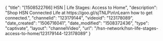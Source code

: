 {
    "title": "[1508522766] HSN | Life Stages: Access to Home",
    "description": "Shop HSN Connected Life at https:\/\/goo.gl\/sjTNLP\n\nLearn how to get connected.",
    "channelid": "123179144",
    "videoid": "123178089",
    "date_created": "1506716041",
    "date_modified": "1508372436",
    "type": "captivate",
    "layout": "channelVideo",
    "url": "\/hsn-network\/hsn-life-stages-access-to-home\/123179144-123178089"
}